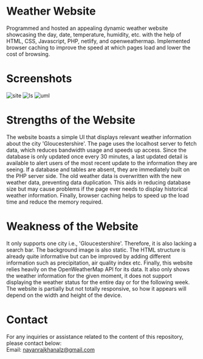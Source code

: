 # Weather Website
Programmed and hosted an appealing dynamic weather website showcasing the day, date, temperature, humidity, etc. with the help of HTML, CSS, Javascript, PHP, netlify, and openweathermap. Implemented browser caching to improve the speed at which pages load and lower the cost of browsing.

# Screenshots
![site](https://github.com/notnayan/Weather-Website--HTML-CSS-JS-PHP-/assets/107233329/fc019a0e-d1ff-4a96-a2cb-7643ec9d462b)
![ls](https://github.com/notnayan/Weather-Website--HTML-CSS-JS-PHP-/assets/107233329/aaac47c1-0986-4d78-bd57-a26a2edf9152)
![uml](https://github.com/notnayan/Weather-Website--HTML-CSS-JS-PHP-/assets/107233329/2ac0595c-61c3-44f1-92ba-292a00989195)

# Strengths of the Website
The website boasts a simple UI that displays relevant weather information about the city 'Gloucestershire'. The page uses the localhost server to fetch data, which reduces bandwidth usage and speeds up access. Since the database is only updated once every 30 minutes, a last updated detail is available to alert users of the most recent update to the information they are seeing.
If a database and tables are absent, they are immediately built on the PHP server side. The old weather data is overwritten with the new weather data, preventing data duplication. This aids in reducing database size but may cause problems if the page ever needs to display historical weather information.
Finally, browser caching helps to speed up the load time and reduce the memory required.

# Weakness of the Website
It only supports one city i.e., 'Gloucestershire'. Therefore, it is also lacking a search bar. The background image is also static. 
The HTML structure is already quite informative but can be improved by adding different information such as precipitation, air quality index etc. Finally, this website relies heavily on the OpenWeatherMap API for its data. 
It also only shows the weather information for the given moment, it does not support displaying the weather status for the entire day or for the following week. 
The website is partially but not totally responsive, so how it appears will depend on the width and height of the device.

# Contact
For any inquiries or assistance related to the content of this repository, please contact below:<br>
Email: nayanrajkhanalz@gmail.com
